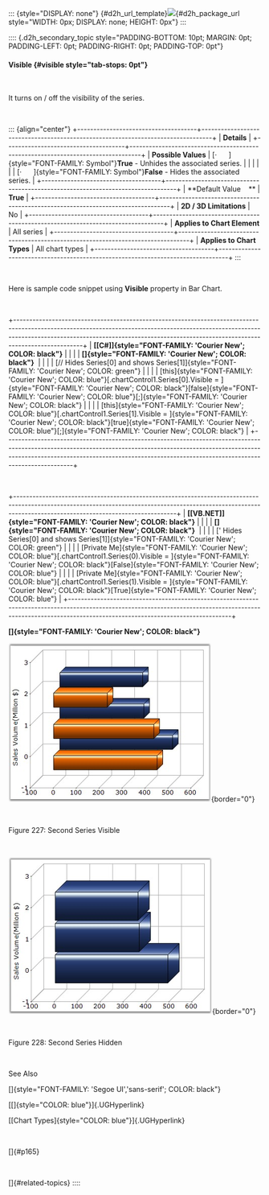 ::: {style="DISPLAY: none"}
[](ms-xhelp:///?Id=d2h_url_template){#d2h_url_template}![](!package_url!){#d2h_package_url style="WIDTH: 0px; DISPLAY: none; HEIGHT: 0px"}
:::

:::: {.d2h_secondary_topic style="PADDING-BOTTOM: 10pt; MARGIN: 0pt; PADDING-LEFT: 0pt; PADDING-RIGHT: 0pt; PADDING-TOP: 0pt"}
#### Visible {#visible style="tab-stops: 0pt"}

 

It turns on / off the visibility of the series.

 

::: {align="center"}
+-------------------------------------+---------------------------------------------------------------------------------+
| **Details**                                                                                                           |
+-------------------------------------+---------------------------------------------------------------------------------+
| **Possible Values**                 | [·      ]{style="FONT-FAMILY: Symbol"}**True** - Unhides the associated series. |
|                                     |                                                                                 |
|                                     | [·      ]{style="FONT-FAMILY: Symbol"}**False** - Hides the associated series.  |
+-------------------------------------+---------------------------------------------------------------------------------+
| **Default Value    **               | **True**                                                                        |
+-------------------------------------+---------------------------------------------------------------------------------+
| **2D / 3D Limitations**             | No                                                                              |
+-------------------------------------+---------------------------------------------------------------------------------+
| **Applies to Chart Element**        | All series                                                                      |
+-------------------------------------+---------------------------------------------------------------------------------+
| **Applies to Chart Types**          | All chart types                                                                 |
+-------------------------------------+---------------------------------------------------------------------------------+
:::

 

Here is sample code snippet using **Visible** property in Bar Chart.

 

+---------------------------------------------------------------------------------------------------------------------------------------------------------------------------------------------------------------------------------------------------------------+
| **[\[C#\]]{style="FONT-FAMILY: 'Courier New'; COLOR: black"}**                                                                                                                                                                                                |
|                                                                                                                                                                                                                                                               |
| **[]{style="FONT-FAMILY: 'Courier New'; COLOR: black"}**                                                                                                                                                                                                      |
|                                                                                                                                                                                                                                                               |
| [// Hides Series\[0\] and shows Series\[1\]]{style="FONT-FAMILY: 'Courier New'; COLOR: green"}                                                                                                                                                                |
|                                                                                                                                                                                                                                                               |
| [this]{style="FONT-FAMILY: 'Courier New'; COLOR: blue"}[.chartControl1.Series\[0\].Visible = ]{style="FONT-FAMILY: 'Courier New'; COLOR: black"}[false]{style="FONT-FAMILY: 'Courier New'; COLOR: blue"}[;]{style="FONT-FAMILY: 'Courier New'; COLOR: black"} |
|                                                                                                                                                                                                                                                               |
| [this]{style="FONT-FAMILY: 'Courier New'; COLOR: blue"}[.chartControl1.Series\[1\].Visible = ]{style="FONT-FAMILY: 'Courier New'; COLOR: black"}[true]{style="FONT-FAMILY: 'Courier New'; COLOR: blue"}[;]{style="FONT-FAMILY: 'Courier New'; COLOR: black"}  |
+---------------------------------------------------------------------------------------------------------------------------------------------------------------------------------------------------------------------------------------------------------------+

 

+--------------------------------------------------------------------------------------------------------------------------------------------------------------------------------------------------------------+
| **[\[VB.NET\]]{style="FONT-FAMILY: 'Courier New'; COLOR: black"}**                                                                                                                                           |
|                                                                                                                                                                                                              |
| **[]{style="FONT-FAMILY: 'Courier New'; COLOR: black"}**                                                                                                                                                     |
|                                                                                                                                                                                                              |
| [\' Hides Series\[0\] and shows Series\[1\]]{style="FONT-FAMILY: 'Courier New'; COLOR: green"}                                                                                                               |
|                                                                                                                                                                                                              |
| [Private Me]{style="FONT-FAMILY: 'Courier New'; COLOR: blue"}[.chartControl1.Series(0).Visible = ]{style="FONT-FAMILY: 'Courier New'; COLOR: black"}[False]{style="FONT-FAMILY: 'Courier New'; COLOR: blue"} |
|                                                                                                                                                                                                              |
| [Private Me]{style="FONT-FAMILY: 'Courier New'; COLOR: blue"}[.chartControl1.Series(1).Visible = ]{style="FONT-FAMILY: 'Courier New'; COLOR: black"}[True]{style="FONT-FAMILY: 'Courier New'; COLOR: blue"}  |
+--------------------------------------------------------------------------------------------------------------------------------------------------------------------------------------------------------------+

**[]{style="FONT-FAMILY: 'Courier New'; COLOR: black"}** 

![](ImagesExt/image84_227.jpg){border="0"}

 

Figure 227: Second Series Visible

 

![](ImagesExt/image84_228.jpg){border="0"}

 

Figure 228: Second Series Hidden

 

See Also

[]{style="FONT-FAMILY: 'Segoe UI','sans-serif'; COLOR: black"} 

[[]{style="COLOR: blue"}]{.UGHyperlink}

[[Chart Types]{style="COLOR: blue"}]{.UGHyperlink}

 

[]{#p165} 

 

[]{#related-topics}
::::
